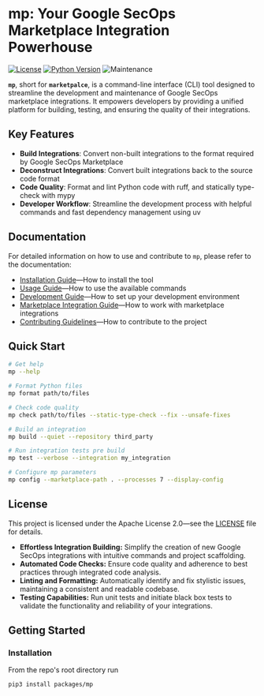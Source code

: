 # mp: Your Google SecOps Marketplace Integration Powerhouse

[![License](https://img.shields.io/badge/License-Apache%202.0-blue.svg)](LICENSE)
[![Python Version](https://img.shields.io/badge/Python-3.11+-blue.svg)](https://www.python.org/downloads/)
![Maintenance](https://img.shields.io/maintenance/yes/2025)

**`mp`**, short for **`marketpalce`**, is a command-line interface (CLI)
tool designed to streamline the development and maintenance of Google SecOps marketplace
integrations.
It empowers developers by providing a unified platform for building,
testing, and ensuring the quality of their integrations.

## Key Features

- **Build Integrations**: Convert non-built integrations to the format required by
  Google SecOps Marketplace
- **Deconstruct Integrations**: Convert built integrations back to the source code format
- **Code Quality**: Format and lint Python code with ruff, and statically type-check
  with mypy
- **Developer Workflow**: Streamline the development process with helpful commands and
  fast dependency management using uv

## Documentation

For detailed information on how to use and contribute to `mp`, please refer to the
documentation:

- [Installation Guide](docs/installation.md)—How to install the tool
- [Usage Guide](docs/usage.md)—How to use the available commands
- [Development Guide](docs/development.md)—How to set up your development environment
- [Marketplace Integration Guide](docs/marketplace.md)—How to work with marketplace
  integrations
- [Contributing Guidelines](docs/contributing.md)—How to contribute to the project

## Quick Start

```bash
# Get help
mp --help

# Format Python files
mp format path/to/files

# Check code quality
mp check path/to/files --static-type-check --fix --unsafe-fixes

# Build an integration
mp build --quiet --repository third_party

# Run integration tests pre build
mp test --verbose --integration my_integration

# Configure mp parameters
mp config --marketplace-path . --processes 7 --display-config
```

## License

This project is licensed under the Apache License 2.0—see the [LICENSE](LICENSE) file
for details.

* **Effortless Integration Building:** Simplify the creation of new Google SecOps
  integrations with intuitive commands and project scaffolding.
* **Automated Code Checks:** Ensure code quality and adherence to best practices through
  integrated code analysis.
* **Linting and Formatting:** Automatically identify and fix stylistic issues,
  maintaining a consistent and readable codebase.
* **Testing Capabilities:** Run unit tests and initiate black box tests to validate the
  functionality and reliability of your integrations.

## Getting Started

### Installation

From the repo's root directory run

```bash
pip3 install packages/mp
```